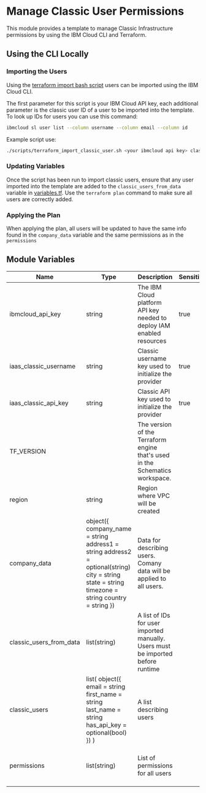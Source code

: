 # Manage Classic User Permissions

This module provides a template to manage Classic Infrastructure permissions by using the IBM Cloud CLI and Terraform.   


## Using the CLI Locally

### Importing the Users

Using the [terraform import bash script](./scripts/terraform_import_classic_user.sh) users can be imported using the IBM Cloud CLI.

The first parameter for this script is your IBM Cloud API key, each additional parameter is the classic user ID of a user to be imported into the template. To look up IDs for users you can use this command:

```bash
ibmcloud sl user list --column username --column email --column id 
```

Example script use:

```bash
./scripts/terraform_import_classic_user.sh <your ibmcloud api key> classic-id-1 classic-id-2 ...
```

### Updating Variables

Once the script has been run to import classic users, ensure that any user imported into the template are added to the `classic_users_from_data` variable in [variables.tf](./variables.tf). Use the `terraform plan` command to make sure all users are correctly added.


### Applying the Plan

When applying the plan, all users will be updated to have the same info found in the `company_data` variable and the same permissions as in the `permissions`

## Module Variables

Name                    | Type                                                                                                                                            | Description                                                | Sensitive | Default
----------------------- | ----------------------------------------------------------------------------------------------------------------------------------------------- | ----------------------------------------------------------------------------- | --------- | ----------------------------------------------------------------------------------------------------------------------------------------------------
ibmcloud_api_key        | string                                                                                                                                          | The IBM Cloud platform API key needed to deploy IAM enabled resources         | true      | 
iaas_classic_username   | string                                                                                                                                          | Classic username key used to initialize the provider                          | true      | 
iaas_classic_api_key    | string                                                                                                                                          | Classic API key used to initialize the provider                               | true      | 
TF_VERSION              |                                                                                                                                                 | The version of the Terraform engine that's used in the Schematics workspace.  |           | 1.0
region                  | string                                                                                                                                          | Region where VPC will be created                                              |           | us-south
company_data            | object({ company_name = string address1 = string address2 = optional(string) city = string state = string timezone = string country = string }) | Data for describing users. Comany data will be applied to all users.          |           | { company_name = "example company" address1 = "12345 Any Street" address2 = "Suite city = "Atlanta" state = "GA" timezone = "CEST" country = "USA" }
classic_users_from_data | list(string)                                                                                                                                    | A list of IDs for user imported manually. Users must be imported before runtime |           | [ "1111111", "2222222", "3333333" ]
classic_users           | list( object({ email = string first_name = string last_name = string has_api_key = optional(bool) }) )                                          | A list describing users                                                       |           | [ { first_name = "John" last_name = "Test" email = "john@test.example" has_api_key = true } ]
permissions             | list(string)                                                                                                                                    | List of permissions for all users                                             |           | [ "ACCESS_ALL_DEDICATEDHOSTS", "ACCESS_ALL_GUEST", "ACCESS_ALL_HARDWARE", "TEST" ]
